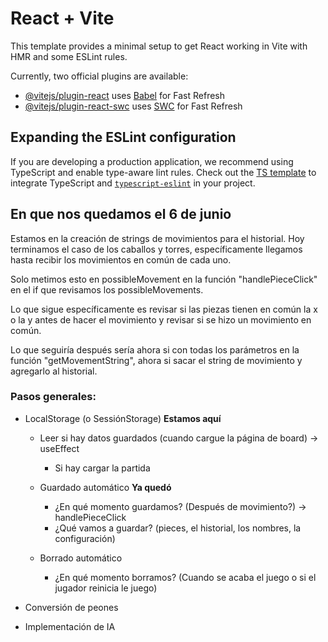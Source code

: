 # React + Vite

This template provides a minimal setup to get React working in Vite with HMR and some ESLint rules.

Currently, two official plugins are available:

- [@vitejs/plugin-react](https://github.com/vitejs/vite-plugin-react/blob/main/packages/plugin-react/README.md) uses [Babel](https://babeljs.io/) for Fast Refresh
- [@vitejs/plugin-react-swc](https://github.com/vitejs/vite-plugin-react-swc) uses [SWC](https://swc.rs/) for Fast Refresh

## Expanding the ESLint configuration

If you are developing a production application, we recommend using TypeScript and enable type-aware lint rules. Check out the [TS template](https://github.com/vitejs/vite/tree/main/packages/create-vite/template-react-ts) to integrate TypeScript and [`typescript-eslint`](https://typescript-eslint.io) in your project.

## En que nos quedamos el 6 de junio

Estamos en la creación de strings de movimientos para el historial. Hoy terminamos el caso de los caballos y torres, específicamente llegamos hasta recibir los movimientos en común de cada uno.

Solo metimos esto en possibleMovement en la función "handlePieceClick" en el if que revisamos los possibleMovements.

Lo que sigue específicamente es revisar si las piezas tienen en común la x o la y antes de hacer el movimiento y revisar si se hizo un movimiento en común.

Lo que seguiría después sería ahora si con todas los parámetros en la función "getMovementString", ahora si sacar el string de movimiento y agregarlo al historial.

### Pasos generales:

- LocalStorage (o SessiónStorage) **Estamos aquí**

  - Leer si hay datos guardados (cuando cargue la página de board) -> useEffect

    - Si hay cargar la partida

  - Guardado automático **Ya quedó**

    - ¿En qué momento guardamos? (Después de movimiento?) -> handlePieceClick
    - ¿Qué vamos a guardar? (pieces, el historial, los nombres, la configuración)

  - Borrado automático
    - ¿En qué momento borramos? (Cuando se acaba el juego o si el jugador reinicia le juego)

- Conversión de peones
- Implementación de IA
